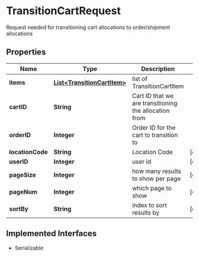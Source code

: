 

# TransitionCartRequest

Request needed for transitioning cart allocations to order/shipment allocations

## Properties

| Name | Type | Description | Notes |
|------------ | ------------- | ------------- | -------------|
|**items** | [**List&lt;TransitionCartItem&gt;**](TransitionCartItem.md) | list of TransitionCartItem |  |
|**cartID** | **String** | Cart ID that we are transitioning the allocation from |  |
|**orderID** | **Integer** | Order ID for the cart to transition to |  |
|**locationCode** | **String** | Location Code |  [optional] |
|**userID** | **Integer** | user id |  [optional] |
|**pageSize** | **Integer** | how many results to show per page |  [optional] |
|**pageNum** | **Integer** | which page to show |  [optional] |
|**sortBy** | **String** | index to sort results by |  [optional] |


## Implemented Interfaces

* Serializable


